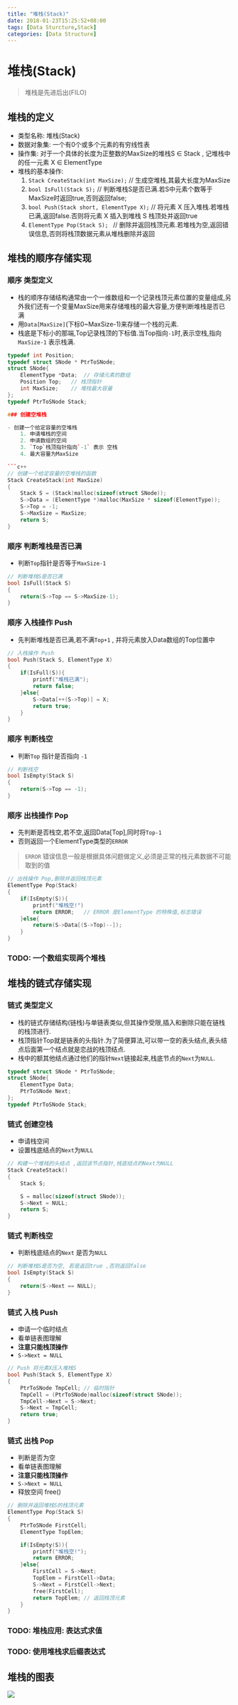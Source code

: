 ```yaml
---
title: "堆栈(Stack)"
date: 2018-01-23T15:25:52+08:00 
tags: [Data Sturcture,Stack]  
categories: [Data Structure]  
---
```


# 堆栈(Stack)
> 堆栈是先进后出(FILO)

## 堆栈的定义


- 类型名称: 堆栈(Stack)  
- 数据对象集: 一个有0个或多个元素的有穷线性表  
- 操作集: 对于一个具体的长度为正整数的MaxSize的堆栈S ∈ Stack , 记堆栈中的任一元素 X ∈ ElementType  
- 堆栈的基本操作:  
    1. `Stack CreateStack(int MaxSize);`  // 生成空堆栈,其最大长度为MaxSize
    2. `bool IsFull(Stack S);`    // 判断堆栈S是否已满.若S中元素个数等于MaxSize时返回true,否则返回false;
    3. `bool Push(Stack short, ElementType X);`   // 将元素 X 压入堆栈.若堆栈已满,返回false.否则将元素 X 插入到堆栈 S 栈顶处并返回true
    4. `ElementType Pop(Stack S); `   // 删除并返回栈顶元素.若堆栈为空,返回错误信息,否则将栈顶数据元素从堆栈删除并返回


## 堆栈的顺序存储实现

### 顺序 类型定义

- 栈的顺序存储结构通常由一个一维数组和一个记录栈顶元素位置的变量组成,另外我们还有一个变量MaxSize用来存储堆栈的最大容量,方便判断堆栈是否已满
- 用`Data[MaxSize]`(下标0~MaxSize-1)来存储一个栈的元素. 
- 栈底是下标小的那端,Top记录栈顶的下标值.当Top指向`-1`时,表示空栈,指向`MaxSize-1` 表示栈满.

```c++
typedef int Position;
typedef struct SNode * PtrToSNode;
struct SNode{
    ElementType *Data;  // 存储元素的数组
    Position Top;   // 栈顶指针
    int MaxSize;    // 堆栈最大容量
};
typedef PtrToSNode Stack;

### 创建空堆栈

- 创建一个给定容量的空堆栈
    1. 申请堆栈的空间
    2. 申请数组的空间
    3. `Top`栈顶指针指向`-1` 表示 空栈
    4. 最大容量为MaxSize

```c++
// 创建一个给定容量的空堆栈的函数
Stack CreateStack(int MaxSize)
{
    Stack S = (Stack)malloc(sizeof(struct SNode));
    S->Data = (ElementType *)malloc(MaxSize * sizeof(ElementType));
    S->Top = -1;
    S->MaxSize = MaxSize;
    return S;
}
```

### 顺序 判断堆栈是否已满

- 判断`Top`指针是否等于`MaxSize-1`

```c++
// 判断堆栈S是否已满
bool IsFull(Stack S)
{
    return(S->Top == S->MaxSize-1);
}
```


### 顺序 入栈操作 Push

- 先判断堆栈是否已满,若不满`Top+1` , 并将元素放入Data数组的Top位置中
```c++
// 入栈操作 Push
bool Push(Stack S, ElementType X)
{
    if(IsFull(S)){
        printf("堆栈已满");
        return false;
    }else{
        S->Data[++(S->Top)] = X;
        return true;
    }
}
```


### 顺序 判断栈空 

- 判断`Top` 指针是否指向 `-1`
```c++
// 判断栈空
bool IsEmpty(Stack S)
{
    return(S->Top == -1);
}
```

### 顺序 出栈操作 Pop


- 先判断是否栈空,若不空,返回Data[Top],同时将`Top-1` 
- 否则返回一个ElementType类型的`ERROR `

> `ERROR` 错误信息一般是根据具体问题做定义,必须是正常的栈元素数据不可能取到的值

```c++
// 出栈操作 Pop,删除并返回栈顶元素
ElementType Pop(Stack) 
{
    if(IsEmpty(S)){
        printf("堆栈空!")
        return ERROR;   // ERROR 是ElementType 的特殊值,标志错误
    }else{
        return(S->Data[(S->Top)--]);
    }
}
```


### TODO: 一个数组实现两个堆栈


## 堆栈的链式存储实现


### 链式 类型定义

- 栈的链式存储结构(链栈)与单链表类似,但其操作受限,插入和删除只能在链栈的栈顶进行.
- 栈顶指针Top就是链表的头指针.为了简便算法,可以带一空的表头结点,表头结点后面第一个结点就是恋战的栈顶结点.
- 栈中的额其他结点通过他们的指针`Next`链接起来,栈底节点的`Next`为`NULL`.

```c++
typedef struct SNode * PtrToSNode;
struct SNode{
    ElementType Data;
    PtrToSNode Next;
};
typedef PtrToSNode Stack;
```

### 链式 创建空栈

- 申请栈空间
- 设置栈底结点的`Next`为`NULL`
```c++
// 构建一个堆栈的头结点 ,返回该节点指针,栈底结点的Next为NULL
Stack CreateStack()
{   
    Stack S;

    S = malloc(sizeof(struct SNode));
    S->Next = NULL;
    return S;
}
```
### 链式 判断栈空 
- 判断栈底结点的`Next` 是否为`NULL`

```c++
// 判断堆栈S是否为空, 若是返回true ,否则返回false
bool IsEmpty(Stack S)
{
    return(S->Next == NULL);
}
```

### 链式 入栈 Push

- 申请一个临时结点 
- 看单链表图理解
- **注意只能栈顶操作**
- `S->Next = NULL`


```c++
// Push 将元素X压入堆栈S
bool Push(Stack S, ElementType X)
{
    PtrToSNode TmpCell; // 临时指针
    TmpCell = (PtrToSNode)malloc(sizeof(struct SNode));
    TmpCell->Next = S->Next;
    S->Next = TmpCell;
    return true;
}
```

### 链式 出栈 Pop

- 判断是否为空
- 看单链表图理解
- **注意只能栈顶操作** 
- `S->Next = NULL`
- 释放空间 free()

```c++
// 删除并返回堆栈S的栈顶元素
ElementType Pop(Stack S)
{
    PtrToSNode FirstCell;
    ElementType TopElem;

    if(IsEmpty(S)){
        printf("堆栈空!");
        return ERROR;
    }else{
        FirstCell = S->Next;
        TopElem = FirstCell->Data;
        S->Next = FirstCell->Next;
        free(FirstCell);
        return TopElem; // 返回栈顶元素
    }
}
```
### TODO: 堆栈应用: 表达式求值
### TODO: 使用堆栈求后缀表达式


## 堆栈的图表

![](http://oz2u8kxpt.bkt.clouddn.com/18-1-23/68103636.jpg)